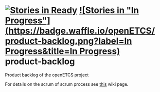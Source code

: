 [![Stories in Ready](https://badge.waffle.io/openETCS/product-backlog.png?label=ready&title=Ready)](https://waffle.io/openETCS/product-backlog)
[![Stories in "In Progress"](https://badge.waffle.io/openETCS/product-backlog.png?label=In Progress&title=In Progress)](https://waffle.io/openETCS/product-backlog)
product-backlog
===============

Product backlog of the openETCS project

For details on the scrum of scrum process see [this](https://github.com/openETCS/product-backlog/wiki/Scrum-of-scrum-process) wiki page.
